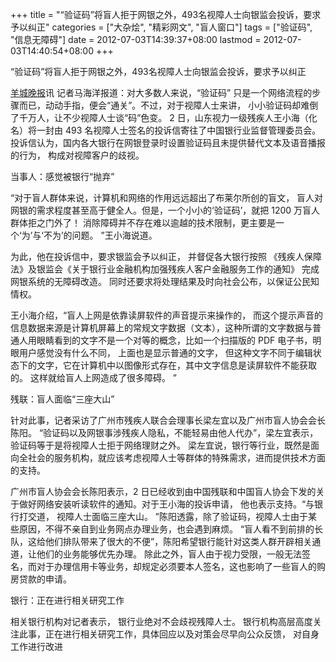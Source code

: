 +++
title = "“验证码”将盲人拒于网银之外，493名视障人士向银监会投诉，要求予以纠正"
categories = ["大杂烩", "精彩网文", "盲人窗口"]
tags = ["验证码", "信息无障碍"]
date = 2012-07-03T14:39:37+08:00
lastmod = 2012-07-03T14:40:54+08:00
+++



“验证码”将盲人拒于网银之外，493名视障人士向银监会投诉，要求予以纠正

<a href="http://news.ycwb.com/2012-07/03/content_3860108.htm" target="_blank">羊城晚报</a>讯 记者马海洋报道：对大多数人来说，“验证码” 只是一个网络流程的步骤而已，动动手指，便会“通关”。不过，对于视障人士来讲， 小小验证码却难倒了千万人，让不少视障人士谈“码”色变。 2 日，山东视力一级残疾人王小海（化名）将一封由 493 名视障人士签名的投诉信寄往了中国银行业监督管理委员会。投诉信认为，国内各大银行在网银登录时设置验证码且未提供替代文本及语音播报的行为， 构成对视障客户的歧视。



当事人：感觉被银行“抛弃”

“对于盲人群体来说，计算机和网络的作用远远超出了布莱尔所创的盲文， 盲人对网银的需求程度甚至高于健全人。但是，一个小小的‘验证码’，就把 1200 万盲人群体拒之门外了！ 消除障碍并不存在难以逾越的技术限制，更主要是一个‘为’与‘不为’的问题。 ”王小海说道。

为此，他在投诉信中，要求银监会予以纠正， 并督促各大银行按照 《残疾人保障法》及银监会《关于银行业金融机构加强残疾人客户金融服务工作的通知》 完成网银系统的无障碍改造。 同时还要求将处理结果及时向社会公布，以保证公民知情权。

王小海介绍，“盲人上网是依靠读屏软件的声音提示来操作的， 而这个提示声音的信息数据来源是计算机屏幕上的常规文字数据（文本），这种所谓的文字数据与普通人用眼睛看到的文字不是一个对等的概念，比如一个扫描版的 PDF 电子书，明眼用户感觉没有什么不同， 上面也是显示普通的文字， 但这种文字不同于编辑状态下的文字，它在计算机中以图像形式存在，其中文字信息是读屏软件不能获取的。 这样就给盲人上网造成了很多障碍。 ”

残联：盲人面临“三座大山”

针对此事，记者采访了广州市残疾人联合会理事长梁左宜以及广州市盲人协会会长陈阳。 “验证码以及网银事涉残疾人隐私，不能轻易由他人代办”，梁左宜表示，验证码等于是将视障人士拒于网络理财之外。 梁左宜说，银行等行业，既然是面向全社会的服务机构，就应该考虑视障人士等群体的特殊需求，进而提供技术方面的支持。

广州市盲人协会会长陈阳表示，2 日已经收到由中国残联和中国盲人协会下发的关于做好网络安装听读软件的通知。对于王小海的投诉申请， 他也表示支持。“与银行打交道， 视障人士面临三座大山。 ”陈阳透露，除了验证码，视障人士由于某些原因，不得不亲自到业务网点办理业务，也会遇到麻烦。 “盲人看不到前排的长队，这给他们排队带来了很大的不便”，陈阳希望银行能针对这类人群开辟相关通道，让他们的业务能够优先办理。 除此之外，盲人由于视力受限，一般无法签名，而对于办理信用卡等业务，却规定必须要本人签名，这也影响了一些盲人的购房贷款的申请。

银行：正在进行相关研究工作

相关银行机构对记者表示， 银行业绝对不会歧视残障人士。 银行机构高层高度关注此事，正在进行相关研究工作，具体回应以及对策会尽早向公众反馈， 对自身工作进行改进
